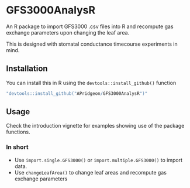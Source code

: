 # GFS3000AnalysR

An R package to import GFS3000 .csv files into R and recompute gas exchange parameters upon changing the leaf area.

This is designed with stomatal conductance timecourse experiments in mind.

## Installation

You can install this in R using the `devtools::install_github()` function

```r
"devtools::install_github("APridgeon/GFS3000AnalysR")"
```

## Usage

Check the introduction vignette for examples showing use of the package functions.

### In short

* Use `import.single.GFS3000()` or `import.multiple.GFS3000()` to import data.
* Use `changeLeafArea()` to change leaf areas and recompute gas exchange parameters
